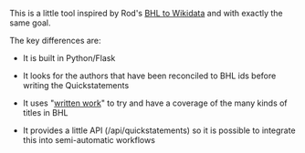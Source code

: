 
This is a little tool inspired by Rod's [BHL to Wikidata](https://bhl2wiki.herokuapp.com) and with exactly the same goal. 

The key differences are:

- It is built in Python/Flask

- It looks for the authors that have been reconciled to BHL ids before writing the Quickstatements

- It uses "[written work](https://www.wikidata.org/wiki/Q47461344)" to try and have a coverage of the many kinds of titles in BHL

- It provides a little API (/api/quickstatements) so it is possible to integrate this into semi-automatic workflows
